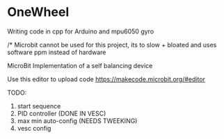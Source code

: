# OneWheel
Writing code in cpp for Arduino and mpu6050 gyro


/* Microbit cannot be used for this project, its to slow + bloated and uses software ppm instead of hardware

MicroBit Implementation of a self balancing device

Use this editor to upload code
https://makecode.microbit.org/#editor

TODO:
1. start sequence
2. PID controller (DONE IN VESC)
3. max min auto-config (NEEDS TWEEKING)
4. vesc config 
